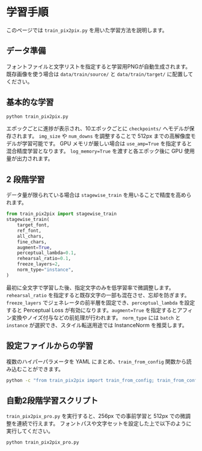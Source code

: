 # 学習手順

このページでは `train_pix2pix.py` を用いた学習方法を説明します。

## データ準備

フォントファイルと文字リストを指定すると学習用PNGが自動生成されます。既存画像を使う場合は `data/train/source/` と `data/train/target/` に配置してください。

## 基本的な学習

```bash
python train_pix2pix.py
```
エポックごとに進捗が表示され、10エポックごとに `checkpoints/` へモデルが保存されます。
`img_size` や `num_downs` を調整することで 512px までの高解像度モデルが学習可能です。
GPU メモリが厳しい場合は `use_amp=True` を指定すると混合精度学習となります。
`log_memory=True` を渡すと各エポック後に GPU 使用量が出力されます。

## 2 段階学習

データ量が限られている場合は `stagewise_train` を用いることで精度を高められます。

```python
from train_pix2pix import stagewise_train
stagewise_train(
    target_font,
    ref_font,
    all_chars,
    fine_chars,
    augment=True,
    perceptual_lambda=0.1,
    rehearsal_ratio=0.1,
    freeze_layers=2,
    norm_type="instance",
)
```

最初に全文字で学習した後、指定文字のみを低学習率で微調整します。`rehearsal_ratio` を指定すると既存文字の一部も混在させ、忘却を防ぎます。`freeze_layers` でジェネレータの前半層を固定でき、`perceptual_lambda` を設定すると Perceptual Loss が有効になります。`augment=True` を指定するとアフィン変換やノイズ付与などの前処理が行われます。
`norm_type` には `batch` と `instance` が選択でき、スタイル転送用途では InstanceNorm を推奨します。

## 設定ファイルからの学習

複数のハイパーパラメータを YAML にまとめ、`train_from_config` 関数から読み込むことができます。

```bash
python -c "from train_pix2pix import train_from_config; train_from_config('conf.yaml')"
```


## 自動2段階学習スクリプト

`train_pix2pix_pro.py` を実行すると、256px での事前学習と 512px での微調整を連続で行えます。
フォントパスや文字セットを設定した上で以下のように実行してください。

```bash
python train_pix2pix_pro.py
```

